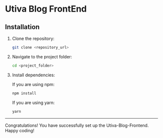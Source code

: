 # Utiva Blog FrontEnd


## Installation

1. Clone the repository:

   ```bash
   git clone <repository_url>
   ```

2. Navigate to the project folder:

   ```bash
   cd <project_folder>
   ```

3. Install dependencies:

   If you are using npm:

   ```bash
   npm install
   ```

   If you are using yarn:

   ```bash
   yarn
   ```


---

Congratulations! You have successfully set up the Utiva-Blog-Frontend. Happy coding!
